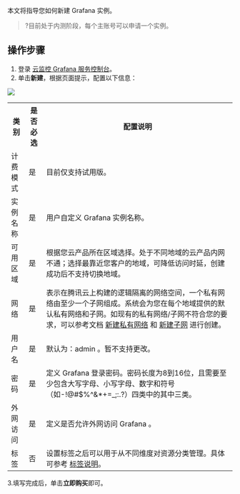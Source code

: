 本文将指导您如何新建 Grafana 实例。

>?目前处于内测阶段，每个主账号可以申请一个实例。

## 操作步骤

1. 登录 [云监控 Grafana 服务控制台](https://console.cloud.tencent.com/monitor/grafana)。
2. 单击**新建**，根据页面提示，配置以下信息：
<img src = "https://main.qcloudimg.com/raw/54eecac8c024f52947b83ad032c650e6.png">
<table>
<tr>
<th>类别</th>
<th>是否必选</th>
<th>配置说明</th>
</tr>
<tr>
<td>计费模式</td>
<td>是</td>
<td>目前仅支持试用版。</td>
</tr>
<tr>
<td>实例名称</td>
<td>是</td>
<td>用户自定义 Grafana 实例名称。</td>
</tr>
<tr>
<td>可用区域</td>
<td>是</td>
<td>根据您云产品所在区域选择。处于不同地域的云产品内网不通；选择最靠近您客户的地域，可降低访问时延，创建成功后不支持切换地域。</td>
</tr>
<tr>
<td>网络</td>
<td>是</td>
<td>表示在腾讯云上构建的逻辑隔离的网络空间，一个私有网络由至少一个子网组成。系统会为您在每个地域提供的默认私有网络和子网。如现有的私有网络/子网不符合您的要求，可以参考文档 <a href = "https://cloud.tencent.com/document/product/215/36515">新建私有网络</a> 和 <a href = "https://cloud.tencent.com/document/product/215/36517">新建子网</a> 进行创建。</td>
</tr>
<tr>
<td>用户名</td>
<td>是</td>
<td>默认为：admin 。暂不支持更改。</td>
</tr>
<tr>
<td>密码</td>
<td>是</td>
<td>定义 Grafana 登录密码。密码长度为8到16位，且需要至少包含大写字母、小写字母、数字和符号（如-!@#$%^&*+=_;:.?）四类中的其中三类。</td>
</tr>
<tr>
<td>外网访问</td>
<td>是</td>
<td>定义是否允许外网访问 Grafana 。</td>
</tr>
<tr>
<td>标签	</td>
<td>否</td>
<td>设置标签之后可以用于从不同维度对资源分类管理。具体可参考 <a href = "https://cloud.tencent.com/document/product/213/19548">标签说明</a>。</td>
</tr>
</table>

3.填写完成后，单击**立即购买**即可。